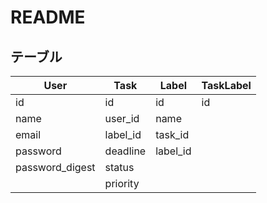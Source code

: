 # README

## テーブル
|User|Task|Label|TaskLabel|
|---|---|---|---|
|id|id|id|id|
|name|user_id|name||
|email|label_id|task_id||
|password|deadline|label_id||
|password_digest|status|||
||priority|||

